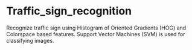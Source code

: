 # Traffic_sign_recognition
Recognize traffic sign using Histogram of Oriented Gradients (HOG) and Colorspace based features. Support Vector Machines (SVM) is used for classifying images.
